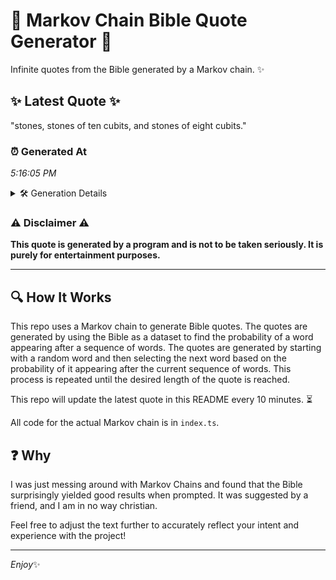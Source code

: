 # 📖 Markov Chain Bible Quote Generator 📖

Infinite quotes from the Bible generated by a Markov chain. ✨

## ✨ Latest Quote ✨
"stones, stones of ten cubits, and stones of eight cubits."

### ⏰ Generated At
*5:16:05 PM*

<details>
    <summary>🛠️ Generation Details</summary>
    <p>
        <strong>🌱 Seed:</strong> stones,<br>
        <strong>🔄 Iterations:</strong> 9<br>
        <strong>📜 Context History:</strong><br>[ stones, ]: stones<br>[ stones,, stones ]: of<br>[ stones,, stones, of ]: ten<br>[ stones,, stones, of, ten ]: cubits,<br>[ stones,, stones, of, ten, cubits, ]: and<br>[ stones,, stones, of, ten, cubits,, and ]: stones<br>[ stones, of, ten, cubits,, and, stones ]: of<br>[ of, ten, cubits,, and, stones, of ]: eight<br>[ ten, cubits,, and, stones, of, eight ]: cubits.<br>
    </p>
</details>

### ⚠️ Disclaimer ⚠️
**This quote is generated by a program and is not to be taken seriously. It is purely for entertainment purposes.**

---

## 🔍 How It Works

This repo uses a Markov chain to generate Bible quotes. The quotes are generated by using the Bible as a dataset to find the probability of a word appearing after a sequence of words. The quotes are generated by starting with a random word and then selecting the next word based on the probability of it appearing after the current sequence of words. This process is repeated until the desired length of the quote is reached.

This repo will update the latest quote in this README every 10 minutes. ⏳

All code for the actual Markov chain is in `index.ts`.

## ❓ Why

I was just messing around with Markov Chains and found that the Bible surprisingly yielded good results when prompted. 
It was suggested by a friend, and I am in no way christian.

Feel free to adjust the text further to accurately reflect your intent and experience with the project!

---

*Enjoy*✨
